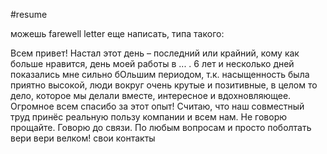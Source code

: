 #resume 

можешь farewell letter еще написать, типа такого:

Всем привет!
Настал этот день – последний или крайний, кому как больше нравится, день моей работы в ... .
6 лет и несколько дней показались мне сильно бОльшим периодом, т.к. насыщенность была приятно высокой, люди вокруг очень крутые и позитивные, в целом то дело, которое мы делали вместе, интересное и вдохновляющее.
Огромное всем спасибо за этот опыт! Считаю, что наш совместный труд принёс реальную пользу компании и всем нам.
Не говорю прощайте. Говорю до связи.
По любым вопросам и просто поболтать вери вери велком!
свои контакты